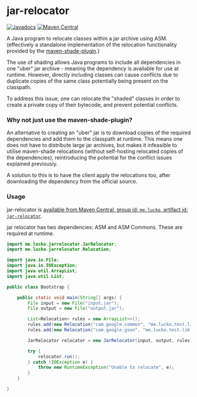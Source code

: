 # jar-relocator
[![Javadocs](https://javadoc.io/badge/me.lucko/jar-relocator.svg)](https://javadoc.io/doc/me.lucko/jar-relocator)
[![Maven Central](https://img.shields.io/maven-metadata/v/https/repo1.maven.org/maven2/me/lucko/jar-relocator/maven-metadata.xml.svg?label=maven%20central&colorB=brightgreen)](https://search.maven.org/artifact/me.lucko/jar-relocator)

A Java program to relocate classes within a jar archive using ASM. (effectively a standalone implementation of the relocation functionality provided by the [maven-shade-plugin](https://maven.apache.org/plugins/maven-shade-plugin/).)

The use of shading allows Java programs to include all dependencies in one "uber" jar archive - meaning the dependency is available for use at runtime. However, directly including classes can cause conflicts due to duplicate copies of the same class potentially being present on the classpath.

To address this issue, one can relocate the "shaded" classes in order to create a private copy of their bytecode, and prevent potential conflicts.

### Why not just use the maven-shade-plugin?

An alternative to creating an "uber" jar is to download copies of the required dependencies and add them to the classpath at runtime. This means one does not have to distribute large jar archives, but makes it infeasible to utilise maven-shade relocations (without self-hosting relocated copies of the dependencies), reintroducing the potential for the conflict issues explained previously.

A solution to this is to have the client apply the relocations too, after downloading the dependency from the official source.

### Usage

jar-relocator is [available from Maven Central, group id: `me.lucko`, artifact id: `jar-relocator`](https://search.maven.org/artifact/me.lucko/jar-relocator).

jar relocator has two dependencies: ASM and ASM Commons. These are required at runtime.


```java
import me.lucko.jarrelocator.JarRelocator;
import me.lucko.jarrelocator.Relocation;

import java.io.File;
import java.io.IOException;
import java.util.ArrayList;
import java.util.List;

public class Bootstrap {

    public static void main(String[] args) {
        File input = new File("input.jar");
        File output = new File("output.jar");

        List<Relocation> rules = new ArrayList<>();
        rules.add(new Relocation("com.google.common", "me.lucko.test.lib.guava"));
        rules.add(new Relocation("com.google.gson", "me.lucko.test.lib.gson"));

        JarRelocator relocator = new JarRelocator(input, output, rules);

        try {
            relocator.run();
        } catch (IOException e) {
            throw new RuntimeException("Unable to relocate", e);
        }
    }

}
```